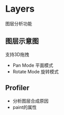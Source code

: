 # Layers
图层分析功能

## 图层示意图
支持3D拖拽
- Pan Mode 平面模式
- Rotate Mode   旋转模式

## Profiler
- 分析图层合成原因
- paint的属性